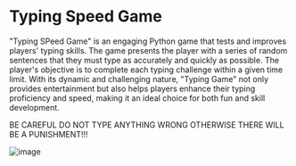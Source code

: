 # Typing Speed Game
"Typing SPeed Game" is an engaging Python game that tests and improves players' typing skills. The game presents the player with a series of random sentences that they must type as accurately and quickly as possible. The player's objective is to complete each typing challenge within a given time limit. With its dynamic and challenging nature, "Typing Game" not only provides entertainment but also helps players enhance their typing proficiency and speed, making it an ideal choice for both fun and skill development.

BE CAREFUL DO NOT TYPE ANYTHING WRONG OTHERWISE THERE WILL BE A PUNISHMENT!!!

![image](https://github.com/AnsonJin29/Typing-Game-Themed/assets/99814992/240e2b70-c205-496f-9677-ef81b5d3a99b)




